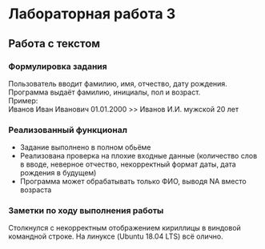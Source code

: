 # Лабораторная работа 3
## Работа с текстом

### Формулировка задания 
Пользователь вводит фамилию, имя, отчество, дату рождения.    
Программа выдаёт фамилию, инициалы, пол и возраст.    
Пример:  
Иванов Иван Иванович 01.01.2000 >> Иванов И.И. мужской 20 лет
### Реализованный функционал
* Задание выполнено в полном обьёме
* Реализована проверка на плохие входные данные (количество слов в вводе, неверное отчество, некорректный формат даты, дата рождения в будущем)
* Программа может обрабатывать только ФИО, выводя NA вместо возраста
### Заметки по ходу выполнения работы
Столкнулся с некорректным отображением кириллицы в виндовой командной строке. На линуксе (Ubuntu 18.04 LTS) всё олично.